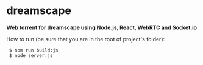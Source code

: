 # dreamscape
__Web torrent for dreamscape using Node.js, React, WebRTC and Socket.io__

How to run (be sure that you are in the root of project's folder):

```shell
 $ npm run build:js
 $ node server.js
```
